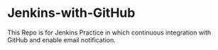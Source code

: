 # Jenkins-with-GitHub
This Repo is for Jenkins Practice in which continuous integration with GitHub and enable email notification.
